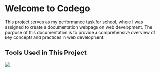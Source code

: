 # Welcome to Codego

This project serves as my performance task for school, where I was assigned to create a documentation webpage on web development. The purpose of this documentation is to provide a comprehensive overview of key concepts and practices in web development.


## Tools Used in This Project
<img src="https://skillicons.dev/icons?i=git,vscode,cs,dotnet" />
